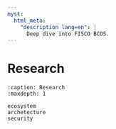 ```yaml
---
myst:
  html_meta:
    "description lang=en": |
      Deep dive into FISCO BCOS.
---
```


# Research

```{toctree}
:caption: Research
:maxdepth: 1

ecosystem
archetecture
security
```
